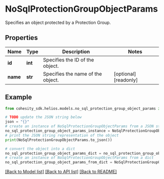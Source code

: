 # NoSqlProtectionGroupObjectParams

Specifies an object protected by a Protection Group.

## Properties

Name | Type | Description | Notes
------------ | ------------- | ------------- | -------------
**id** | **int** | Specifies the ID of the object. | 
**name** | **str** | Specifies the name of the object. | [optional] [readonly] 

## Example

```python
from cohesity_sdk.helios.models.no_sql_protection_group_object_params import NoSqlProtectionGroupObjectParams

# TODO update the JSON string below
json = "{}"
# create an instance of NoSqlProtectionGroupObjectParams from a JSON string
no_sql_protection_group_object_params_instance = NoSqlProtectionGroupObjectParams.from_json(json)
# print the JSON string representation of the object
print(NoSqlProtectionGroupObjectParams.to_json())

# convert the object into a dict
no_sql_protection_group_object_params_dict = no_sql_protection_group_object_params_instance.to_dict()
# create an instance of NoSqlProtectionGroupObjectParams from a dict
no_sql_protection_group_object_params_from_dict = NoSqlProtectionGroupObjectParams.from_dict(no_sql_protection_group_object_params_dict)
```
[[Back to Model list]](../README.md#documentation-for-models) [[Back to API list]](../README.md#documentation-for-api-endpoints) [[Back to README]](../README.md)


